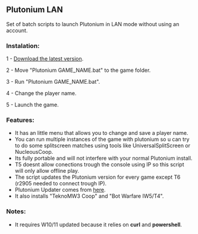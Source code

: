 ## Plutonium LAN
Set of batch scripts to launch Plutonium in LAN mode without using an account.

### Instalation:
 1 - [Download the latest version](https://github.com/M4RCK5/Plutonium-LAN/archive/refs/heads/main.zip).
 
 2 - Move "Plutonium GAME_NAME.bat" to the game folder.
 
 3 - Run "Plutonium GAME_NAME.bat".
 
 4 - Change the player name.
 
 5 - Launch the game.

### Features: 
* It has an little menu that allows you to change and save a player name.
* You can run multiple instances of the game with plutonium so u can try to do some splitscreen matches using tools like UniversalSplitScreen or NucleousCoop.
* Its fully portable and will not interfere with your normal Plutonium install.
* T5 doesnt allow conections trough the console using IP so this script will only allow offline play.
* The script updates the Plutonium version for every game except T6 (r2905 needed to connect trough IP).
* Plutonium Updater comes from [here](https://github.com/mxve/plutonium-updater.rs).
* It also installs "TeknoMW3 Coop" and "Bot Warfare IW5/T4".

### Notes:
* It requires W10/11 updated because it relies on **curl** and **powershell**.
